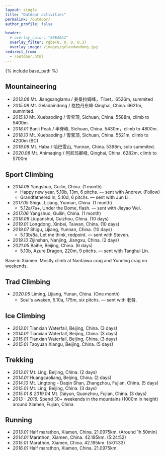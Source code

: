 ```yaml
---
layout: single
title: "Outdoor activities"
permalink: /outdoor/
author_profile: false

header:
  # overlay_color: "#9EA0A3"
  overlay_filter: rgba(0, 0, 0, 0.3)
  overlay_image: /images/gelandandong.jpg
redirect_from:
  - /outdoor.html
---
```


{% include base_path %}

## Mountaineering
* *2013.08*  Mt. Jiangsanglamu / 姜桑拉姆峰，Tibet，6526m, summited
* *2015.08*  Mt. Geladaindong / 格拉丹东峰 Qinghai, China. 6621m, summited.
* *2015.10* Mt. Xuebaoding / 雪宝顶, Sichuan, China. 5588m, climb to 5400m
* *2018.01*  Banji Peak / 半脊峰, Sichuan, China. 5430m，climb to 4800m.
* *2018.10* Mt. Xuebaoding / 雪宝顶, Sichuan, China. 5521m, climb to 4200m (BC)
* *2019.08*  Mt. Haba / 哈巴雪山, Yunnan, China. 5396m, solo summited.
* *2020.08*  Mt. Animaqing / 阿尼玛卿峰, Qinghai, China. 6282m, climb to 5700m

## Sport Climbing 
<!-- * 2014.07 5.11d / 7a -->
<!-- * 2017.05 5.12d / 7c -->
* *2014.08* Yangshuo, Guilin, China. (1 month)
  * Happy new year, 5.10b, 13m, 6 pitchs. — sent with Andrew. (Follow)
  * Grandfathered In, 5.10d, 6 pitchs. — sent with Jun Li.
* *2017.05* Shigu, Lijiang, Yunnan, China. (1 month)
  * 5.12a/7a+, Under the Dome, flash.  — sent with Jiayao Wei.
* *2017.06* Yangshuo, Guilin, China. (1 month)
* *2018.08* Liupanshui, Guizhou, China. (10 days)
* *2019.01* Longdong, Xinbei, Taiwan, China. (10 days)
* *2019.07* Shigu, Lijiang, Yunnan, China. (10 days)
  * 5.13b/8a, Let me think, redpoint.  — sent with Steven.
* *2019.10* Zijinshan, Nanjing, Jiangxu, China. (2 days)
* *2021.05* Baihe, Beijing, China. (6 days)
  * 5.10b, Azure Dragon, 220m, 9 pitchs. — sent with Tanghui Lin.

Base in Xiamen. Mostly climb at Nantaiwu crag and Yunding crag on weekends.

## Trad Climbing
* *2020.05* Liming, Lijiang, Yunan, China. (One month)
  * Soul's awaken, 5.10a, 175m, six pitchs.  — sent with 老蒋.

## Ice Climbing 
* *2013.01* Tianxian Waterfall, Beijing, China. (3 days) 
* *2014.01* Tianxian Waterfall, Beijing, China. (3 days)
* *2015.01* Tianxian Waterfall, Beijing, China. (3 days)
* *2015.01* Taoyuan Xiangu, Beijing, China. (5 days)

## Trekking 
* *2013.01* Mt. Ling, Beijing, China. (2 days)
* *2014.01* Huangcaoliang, Beijing, China. (2 days)
* *2014.10* Mt. Lingtong - Daqin Shan, Zhangzhou, Fujian, China. (5 days)
* *2015.01* Mt. Ling, Beijing, China. (3 days)
* *2015.01 & 2019.04* Mt. Daiyun, Quanzhou, Fujian, China. (3 days)
* *2013 - 2016.* Spend 30+ weekends in the mountains (1000m in height) around Xiamen, Fujian, China

## Running
* *2013.01* Half marathon, Xiamen, China. 21.0975km. (Around 1h 50min)
* *2014.01* Marathon, Xiamen, China. 42.195km. (5:24:52)
* *2015.01* Marathon, Xiamen, China. 42.195km. (5:01:33)
* *2016.01* Half marathon, Xiamen, China. 21.0975km.

<!-- Education
======
* B.S. in GitHub, GitHub University, 2012
* M.S. in Jekyll, GitHub University, 2014
* Ph.D in Version Control Theory, GitHub University, 2018 (expected)

Work experience
======
* Summer 2015: Research Assistant
  * Github University
  * Duties included: Tagging issues
  * Supervisor: Professor Git

* Fall 2015: Research Assistant
  * Github University
  * Duties included: Merging pull requests
  * Supervisor: Professor Hub
  
Skills
======
* Skill 1
* Skill 2
  * Sub-skill 2.1
  * Sub-skill 2.2
  * Sub-skill 2.3
* Skill 3

Publications
======
  <ul>{% for post in site.publications %}
    {% include archive-single-cv.html %}
  {% endfor %}</ul>
  
Talks
======
  <ul>{% for post in site.talks %}
    {% include archive-single-talk-cv.html %}
  {% endfor %}</ul>
  
Teaching
======
  <ul>{% for post in site.teaching %}
    {% include archive-single-cv.html %}
  {% endfor %}</ul>
  
Service and leadership
======
* Currently signed in to 43 different slack teams -->
